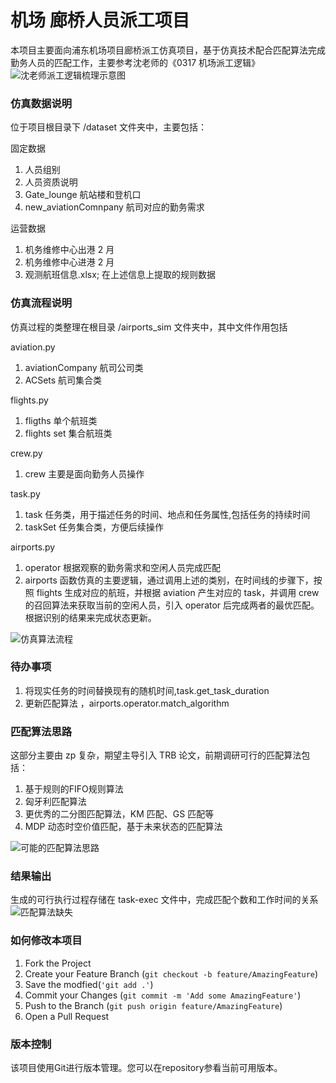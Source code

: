# 机场 廊桥人员派工项目

本项目主要面向浦东机场项目廊桥派工仿真项目，基于仿真技术配合匹配算法完成勤务人员的匹配工作，主要参考沈老师的《0317 机场派工逻辑》
![沈老师派工逻辑梳理示意图](https://chenxia31blog.oss-cn-hangzhou.aliyuncs.com/img/20240527110732.png)

### 仿真数据说明

位于项目根目录下 /dataset 文件夹中，主要包括：

固定数据
1. 人员组别
2. 人员资质说明
3. Gate_lounge 航站楼和登机口
4. new_aviationComnpany 航司对应的勤务需求

运营数据
1. 机务维修中心出港 2 月
2. 机务维修中心进港 2 月
3. 观测航班信息.xlsx; 在上述信息上提取的规则数据



### 仿真流程说明

仿真过程的类整理在根目录 /airports_sim 文件夹中，其中文件作用包括

aviation.py
1. aviationCompany 航司公司类
2. ACSets 航司集合类

flights.py
1. fligths 单个航班类
2. flights set 集合航班类

crew.py
1. crew 主要是面向勤务人员操作

task.py
1. task 任务类，用于描述任务的时间、地点和任务属性,包括任务的持续时间
2. taskSet 任务集合类，方便后续操作

airports.py
1. operator 根据观察的勤务需求和空闲人员完成匹配
2. airports 函数仿真的主要逻辑，通过调用上述的类别，在时间线的步骤下，按照 flights 生成对应的航班，并根据 aviation 产生对应的 task，并调用 crew 的召回算法来获取当前的空闲人员，引入 operator 后完成两者的最优匹配。根据识别的结果来完成状态更新。

![仿真算法流程](https://chenxia31blog.oss-cn-hangzhou.aliyuncs.com/img/20240527112840.png)

### 待办事项
1. 将现实任务的时间替换现有的随机时间,task.get_task_duration
2. 更新匹配算法 ，airports.operator.match_algorithm


### 匹配算法思路
这部分主要由 zp 复杂，期望主导引入 TRB 论文，前期调研可行的匹配算法包括：
1. 基于规则的FIFO规则算法
2. 匈牙利匹配算法
3. 更优秀的二分图匹配算法，KM 匹配、GS 匹配等
4. MDP 动态时空价值匹配，基于未来状态的匹配算法

![可能的匹配算法思路](https://chenxia31blog.oss-cn-hangzhou.aliyuncs.com/img/20240527112739.png)

### 结果输出

生成的可行执行过程存储在 task-exec 文件中，完成匹配个数和工作时间的关系
![匹配算法缺失](https://chenxia31blog.oss-cn-hangzhou.aliyuncs.com/img/20240607123540.png)

### 如何修改本项目

1. Fork the Project
2. Create your Feature Branch (`git checkout -b feature/AmazingFeature`)
4. Save the modfied(`'git add .'`)
3. Commit your Changes (`git commit -m 'Add some AmazingFeature'`)
4. Push to the Branch (`git push origin feature/AmazingFeature`)
5. Open a Pull Request

### 版本控制

该项目使用Git进行版本管理。您可以在repository参看当前可用版本。

